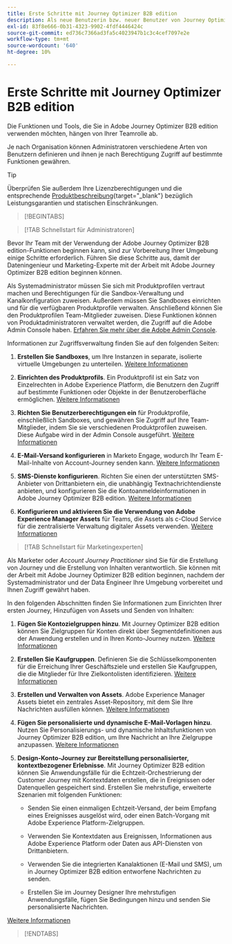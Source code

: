 ```yaml
---
title: Erste Schritte mit Journey Optimizer B2B edition
description: Als neue Benutzerin bzw. neuer Benutzer von Journey Optimizer B2B Edition erfahren Sie mehr über die Schlüsselbereiche für die ersten Schritte.
exl-id: 83f8e666-0b31-4323-9902-4fdf4446424c
source-git-commit: ed736c7366ad3fa5c4023947b1c3c4cef7097e2e
workflow-type: tm+mt
source-wordcount: '640'
ht-degree: 10%

---
```


# Erste Schritte mit Journey Optimizer B2B edition

Die Funktionen und Tools, die Sie in Adobe Journey Optimizer B2B edition verwenden möchten, hängen von Ihrer Teamrolle ab.

Je nach Organisation können Administratoren verschiedene Arten von Benutzern definieren und ihnen je nach Berechtigung Zugriff auf bestimmte Funktionen gewähren.

>[!TIP]
>
>Überprüfen Sie außerdem Ihre Lizenzberechtigungen und die entsprechende [Produktbeschreibung](https://helpx.adobe.com/legal/product-descriptions/adobe-journey-optimizer-b2b.html){target="_blank"} bezüglich Leistungsgarantien und statischen Einschränkungen.

>[!BEGINTABS]

>[!TAB Schnellstart für Administratoren]

Bevor Ihr Team mit der Verwendung der Adobe Journey Optimizer B2B edition-Funktionen beginnen kann, sind zur Vorbereitung Ihrer Umgebung einige Schritte erforderlich. Führen Sie diese Schritte aus, damit der Dateningenieur und Marketing-Experte mit der Arbeit mit Adobe Journey Optimizer B2B edition beginnen können.

Als Systemadministrator müssen Sie sich mit Produktprofilen vertraut machen und Berechtigungen für die Sandbox-Verwaltung und Kanalkonfiguration zuweisen. Außerdem müssen Sie Sandboxes einrichten und für die verfügbaren Produktprofile verwalten. Anschließend können Sie den Produktprofilen Team-Mitglieder zuweisen. Diese Funktionen können von Produktadministratoren verwaltet werden, die Zugriff auf die Adobe Admin Console haben. [Erfahren Sie mehr über die Adobe Admin Console](https://helpx.adobe.com/de/enterprise/using/admin-console.html).

Informationen zur Zugriffsverwaltung finden Sie auf den folgenden Seiten:

1. **Erstellen Sie Sandboxes**, um Ihre Instanzen in separate, isolierte virtuelle Umgebungen zu unterteilen. [Weitere Informationen](https://experienceleague.adobe.com/en/docs/experience-platform/sandbox/home#understanding-sandboxes)

1. **Einrichten des Produktprofils**. Ein Produktprofil ist ein Satz von Einzelrechten in Adobe Experience Platform, die Benutzern den Zugriff auf bestimmte Funktionen oder Objekte in der Benutzeroberfläche ermöglichen. [Weitere Informationen](../admin/user-management.md#create-the-marketo-engage-product-profile)

1. **Richten Sie Benutzerberechtigungen ein** für Produktprofile, einschließlich Sandboxes, und gewähren Sie Zugriff auf Ihre Team-Mitglieder, indem Sie sie verschiedenen Produktprofilen zuweisen. Diese Aufgabe wird in der Admin Console ausgeführt. [Weitere Informationen](../admin/user-management.md#create-a-user-group)

1. **E-Mail-Versand konfigurieren** in Marketo Engage, wodurch Ihr Team E-Mail-Inhalte von Account-Journey senden kann. [Weitere Informationen](https://experienceleague.adobe.com/en/docs/marketo/using/getting-started/initial-setup/setup-steps#ensure-email-deliverability)

1. **SMS-Dienste konfigurieren**. Richten Sie einen der unterstützten SMS-Anbieter von Drittanbietern ein, die unabhängig Textnachrichtendienste anbieten, und konfigurieren Sie die Kontoanmeldeinformationen in Adobe Journey Optimizer B2B edition. [Weitere Informationen](../content/sms-authoring.md#create-a-new-api-credentials-for-an-sms-service-provider)

1. **Konfigurieren und aktivieren Sie die Verwendung von Adobe Experience Manager Assets** für Teams, die Assets als c-Cloud Service für die zentralisierte Verwaltung digitaler Assets verwenden. [Weitere Informationen](../admin/configure-aem-repositories.md)

>[!TAB Schnellstart für Marketingexperten]

Als Marketer oder _Account Journey Practitioner_ sind Sie für die Erstellung von Journey und die Erstellung von Inhalten verantwortlich. Sie können mit der Arbeit mit Adobe Journey Optimizer B2B edition beginnen, nachdem der Systemadministrator und der Data Engineer Ihre Umgebung vorbereitet und Ihnen Zugriff gewährt haben.

In den folgenden Abschnitten finden Sie Informationen zum Einrichten Ihrer ersten Journey, Hinzufügen von Assets und Senden von Inhalten:

1. **Fügen Sie Kontozielgruppen hinzu**. Mit Journey Optimizer B2B edition können Sie Zielgruppen für Konten direkt über Segmentdefinitionen aus der Anwendung erstellen und in Ihren Konto-Journey nutzen. [Weitere Informationen](../audiences/account-audience-overview.md)

1. **Erstellen Sie Kaufgruppen**. Definieren Sie die Schlüsselkomponenten für die Erreichung Ihrer Geschäftsziele und erstellen Sie Kaufgruppen, die die Mitglieder für Ihre Zielkontolisten identifizieren. [Weitere Informationen](../buying-groups/buying-groups-overview.md)

1. **Erstellen und Verwalten von Assets**. Adobe Experience Manager Assets bietet ein zentrales Asset-Repository, mit dem Sie Ihre Nachrichten ausfüllen können. [Weitere Informationen](../content/assets-overview.md)

1. **Fügen Sie personalisierte und dynamische E-Mail-Vorlagen hinzu**. Nutzen Sie Personalisierungs- und dynamische Inhaltsfunktionen von Journey Optimizer B2B edition, um Ihre Nachricht an Ihre Zielgruppe anzupassen. [Weitere Informationen](../content/email-templates.md)

1. **Design-Konto-Journey zur Bereitstellung personalisierter, kontextbezogener Erlebnisse**. Mit Journey Optimizer B2B edition können Sie Anwendungsfälle für die Echtzeit-Orchestrierung der Customer Journey mit Kontextdaten erstellen, die in Ereignissen oder Datenquellen gespeichert sind. Erstellen Sie mehrstufige, erweiterte Szenarien mit folgenden Funktionen:

   * Senden Sie einen einmaligen Echtzeit-Versand, der beim Empfang eines Ereignisses ausgelöst wird, oder einen Batch-Vorgang mit Adobe Experience Platform-Zielgruppen.

   * Verwenden Sie Kontextdaten aus Ereignissen, Informationen aus Adobe Experience Platform oder Daten aus API-Diensten von Drittanbietern.

   * Verwenden Sie die integrierten Kanalaktionen (E-Mail und SMS), um in Journey Optimizer B2B edition entworfene Nachrichten zu senden.

   * Erstellen Sie im Journey Designer Ihre mehrstufigen Anwendungsfälle, fügen Sie Bedingungen hinzu und senden Sie personalisierte Nachrichten.

[Weitere Informationen](../journeys/journey-overview.md)

>[!ENDTABS]
